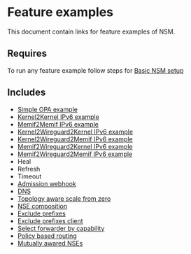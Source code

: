 # Feature examples

This document contain links for feature examples of NSM. 

## Requires

To run any feature example follow steps for [Basic NSM setup](../basic)

## Includes

- [Simple OPA example](./opa)
- [Kernel2Kernel IPv6 example](ipv6/Kernel2Kernel_ipv6)
- [Memif2Memif IPv6 example](ipv6/Memif2Memif_ipv6)
- [Kernel2Wireguard2Kernel IPv6 example](ipv6/Kernel2Wireguard2Kernel_ipv6)
- [Kernel2Wireguard2Memif IPv6 example](ipv6/Kernel2Wireguard2Memif_ipv6)
- [Memif2Wireguard2Kernel IPv6 example](ipv6/Memif2Wireguard2Kernel_ipv6)
- [Memif2Wireguard2Memif IPv6 example](ipv6/Memif2Wireguard2Memif_ipv6)
- Heal
- Refresh
- Timeout
- [Admission webhook](./webhook)
- [DNS](./dns)
- [Topology aware scale from zero](./scale-from-zero)
- [NSE composition](./nse-composition)
- [Exclude prefixes](./exclude-prefixes)
- [Exclude prefixes client](./exclude-prefixes-client)
- [Select forwarder by capability](./select-forwarder)
- [Policy based routing](./policy-based-routing)
- [Mutually awared NSEs](./mutually-awared-nses)
